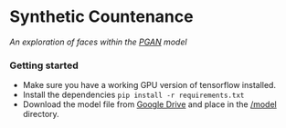# Synthetic Countenance
_An exploration of faces within the [PGAN](https://github.com/tkarras/progressive_growing_of_gans) model_

### Getting started

+ Make sure you have a working GPU version of tensorflow installed.
+ Install the dependencies `pip install -r requirements.txt`
+ Download the model file from [Google Drive](https://drive.google.com/open?id=188K19ucknC6wg1R6jbuPEhTq9zoufOx4) and place in the [/model](/model) directory.



